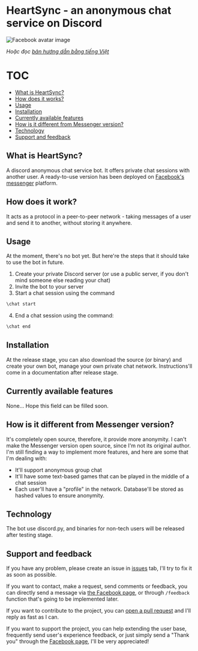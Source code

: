 # HeartSync - an anonymous chat service on Discord

![Facebook avatar image](https://scontent.fhan2-2.fna.fbcdn.net/v/t1.6435-9/206655953_403676684598926_2393075570746251864_n.png?_nc_cat=111&ccb=1-5&_nc_sid=973b4a&_nc_ohc=C17rj_188OkAX_9ItAa&_nc_ht=scontent.fhan2-2.fna&oh=3099dd882bdaa7e89723a094538ec313&oe=614A3ACC)

*Hoặc đọc [bản hướng dẫn bằng tiếng Việt](vi/README-vi.md)*

# TOC
- [What is HeartSync?](#what-is-heartsync)
- [How does it works?](#how-does-it-work)
- [Usage](#usage)
- [Installation](#installation)
- [Currently available features](#currently-available-features)
- [How is it different from Messenger version?](#how-is-it-different-from-messenger-version)
- [Technology](#technology)
- [Support and feedback](#support-and-feedback)
## What is HeartSync?
A discord anonymous chat service bot. It offers private chat sessions with another user. A ready-to-use version has been deployed on [Facebook's messenger](https://www.facebook.com/adaptHeartSync) platform.

## How does it work?
It acts as a protocol in a peer-to-peer network - taking messages of a user and send it to another, without storing it anywhere.

## Usage
At the moment, there's no bot yet. But here're the steps that it should take to use the bot in future.
1. Create your private Discord server (or use a public server, if you don't mind someone else reading your chat)
2. Invite the bot to your server
3. Start a chat session using the command
```bash
\chat start
```
4. End a chat session using the command:
```bash
\chat end
```

## Installation
At the release stage, you can also download the source (or binary) and create your own bot, manage your own private chat network. Instructions'll come in a documentation after release stage.

## Currently available features
None... Hope this field can be filled soon.

## How is it different from Messenger version?
It's completely open source, therefore, it provide more anonymity. I can't make the Messenger version open source, since I'm not its original author.
<br/>
I'm still finding a way to implement more features, and here are some that I'm dealing with:
- It'll support anonymous group chat
- It'll have some text-based games that can be played in the middle of a chat session
- Each user'll have a "profile" in the network. Database'll be stored as hashed values to ensure anonymity.

## Technology
The bot use discord.py, and binaries for non-tech users will be released after testing stage.

## Support and feedback
If you have any problem, please create an issue in [issues](https://github.com/git-akihakune/HeartSync-discord/issues) tab, I'll try to fix it as soon as possible.
<br>

If you want to contact, make a request, send comments or feedback, you can directly send a message via [the Facebook page](https://www.facebook.com/adaptHeartSync), or through ```/feedback``` function that's going to be implemented later.
<br>

If you want to contribute to the project, you can [open a pull request](https://github.com/git-akihakune/HeartSync-discord/pulls) and I'll reply as fast as I can.
<br>

If you want to support the project, you can help extending the user base, frequently send user's experience feedback, or just simply send a "Thank you" through the [Facebook page](https://www.facebook.com/adaptHeartSync), I'll be very appreciated!